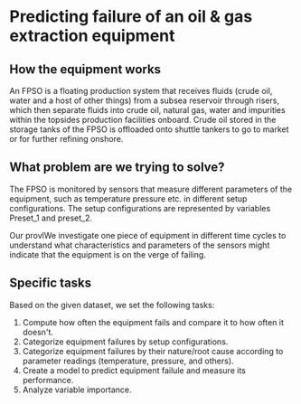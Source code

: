 # Predicting failure of an oil & gas extraction equipment

## How the equipment works

An FPSO is a floating production system that receives fluids (crude oil, water and a host of other things) from a subsea reservoir through risers, which then separate fluids into crude oil, natural gas, water and impurities within the topsides production facilities onboard. Crude oil stored in the storage tanks of the FPSO is offloaded onto shuttle tankers to go to market or for further refining onshore.



## What problem are we trying to solve?

The FPSO is monitored by sensors that measure different parameters of the equipment, such as temperature pressure etc. in different setup configurations. The setup configurations are represented by variables Preset_1 and preset_2. 

Our provlWe investigate one piece of equipment in different time cycles to understand what characteristics and parameters of the sensors might indicate that the equipment is on the verge of failing. 

## Specific tasks

Based on the given dataset, we set the following tasks:

1. Compute how often the equipment fails and compare it to how often it doesn't.
2. Categorize equipment failures by setup configurations.
3. Categorize equipment failures by their nature/root cause according to parameter readings (temperature, pressure, and others).
4. Create a model to predict equipment failule and measure its performance.
5. Analyze variable importance. 
